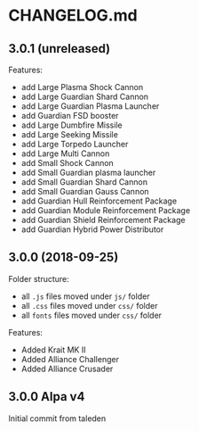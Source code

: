 # CHANGELOG.md

## 3.0.1 (unreleased)

Features:

  - add Large Plasma Shock Cannon
  - add Large Guardian Shard Cannon
  - add Large Guardian Plasma Launcher
  - add Guardian FSD booster
  - add Large Dumbfire Missile
  - add Large Seeking Missile
  - add Large Torpedo Launcher
  - add Large Multi Cannon 
  - add Small Shock Cannon
  - add Small Guardian plasma launcher
  - add Small Guardian Shard Cannon
  - add Small Guardian Gauss Cannon
  - add Guardian Hull Reinforcement Package 
  - add Guardian Module Reinforcement Package
  - add Guardian Shield Reinforcement Package
  - add Guardian Hybrid Power Distributor
  

## 3.0.0 (2018-09-25)

Folder structure:

  - all `.js` files moved under `js/` folder
  - all `.css` files moved under `css/` folder
  - all `fonts` files moved under `css/` folder

Features:

  - Added Krait MK II
  - Added Alliance Challenger
  - Added Alliance Crusader

## 3.0.0 Alpa v4

Initial commit from taleden